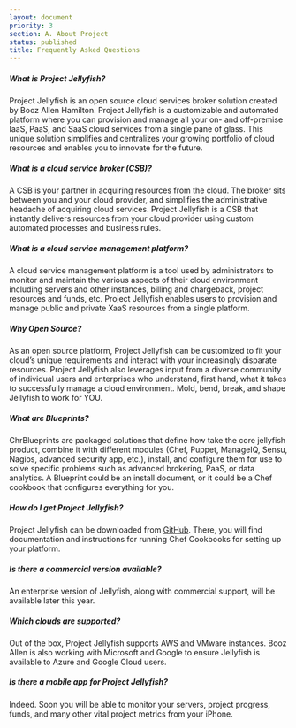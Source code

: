 ```yaml
---
layout: document
priority: 3
section: A. About Project
status: published
title: Frequently Asked Questions
---
```


##### What is Project Jellyfish?
Project Jellyfish is an open source cloud services broker solution created by Booz Allen Hamilton. Project Jellyfish is a customizable and automated platform where you can provision and manage all your on- and off-premise IaaS, PaaS, and SaaS cloud services from a single pane of glass. This unique solution simplifies and centralizes your growing portfolio of cloud resources and enables you to innovate for the future.

##### What is a cloud service broker (CSB)?
A CSB is your partner in acquiring resources from the cloud. The broker sits between you and your cloud provider, and simplifies the administrative headache of acquiring cloud services. Project Jellyfish is a CSB that instantly delivers resources from your cloud provider using custom automated processes and business rules.

##### What is a cloud service management platform?
A cloud service management platform is a tool used by administrators to monitor and maintain the various aspects of their cloud environment including servers and other instances, billing and chargeback, project resources and funds, etc. Project Jellyfish enables users to provision and manage public and private XaaS resources from a single platform.


##### Why Open Source?
As an open source platform, Project Jellyfish can be customized to fit your cloud’s unique requirements and interact with your increasingly disparate resources. Project Jellyfish also leverages input from a diverse community of individual users and enterprises who understand, first hand, what it takes to successfully manage a cloud environment. Mold, bend, break, and shape Jellyfish to work for YOU.

##### What are Blueprints?
ChrBlueprints are packaged solutions that define how take the core jellyfish product, combine it with different modules (Chef, Puppet, ManageIQ, Sensu, Nagios, advanced security app, etc.), install, and configure them for use to solve specific problems such as advanced brokering, PaaS, or data analytics. A Blueprint could be an install document, or it could be a Chef cookbook that configures everything for you.

##### How do I get Project Jellyfish?
Project Jellyfish can be downloaded from [GitHub](https://github.com/projectjellyfish). There, you will find documentation and instructions for running Chef Cookbooks for setting up your platform.

##### Is there a commercial version available?
An enterprise version of Jellyfish, along with commercial support, will be available later this year.

##### Which clouds are supported?
Out of the box, Project Jellyfish supports AWS and VMware instances. Booz Allen is also working with Microsoft and Google to ensure Jellyfish is available to Azure and Google Cloud users.

##### Is there a mobile app for Project Jellyfish?
Indeed. Soon you will be able to monitor your servers, project progress, funds, and many other vital project metrics from your iPhone.
